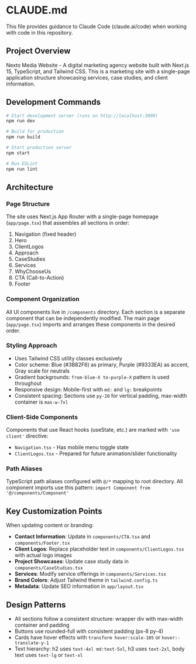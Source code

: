 # CLAUDE.md

This file provides guidance to Claude Code (claude.ai/code) when working with code in this repository.

## Project Overview

Nexto Media Website - A digital marketing agency website built with Next.js 15, TypeScript, and Tailwind CSS. This is a marketing site with a single-page application structure showcasing services, case studies, and client information.

## Development Commands

```bash
# Start development server (runs on http://localhost:3000)
npm run dev

# Build for production
npm run build

# Start production server
npm start

# Run ESLint
npm run lint
```

## Architecture

### Page Structure
The site uses Next.js App Router with a single-page homepage (`app/page.tsx`) that assembles all sections in order:
1. Navigation (fixed header)
2. Hero
3. ClientLogos
4. Approach
5. CaseStudies
6. Services
7. WhyChooseUs
8. CTA (Call-to-Action)
9. Footer

### Component Organization
All UI components live in `/components` directory. Each section is a separate component that can be independently modified. The main page (`app/page.tsx`) imports and arranges these components in the desired order.

### Styling Approach
- Uses Tailwind CSS utility classes exclusively
- Color scheme: Blue (#3B82F6) as primary, Purple (#9333EA) as accent, Gray scale for neutrals
- Gradient backgrounds: `from-blue-X to-purple-X` pattern is used throughout
- Responsive design: Mobile-first with `md:` and `lg:` breakpoints
- Consistent spacing: Sections use `py-20` for vertical padding, max-width container is `max-w-7xl`

### Client-Side Components
Components that use React hooks (useState, etc.) are marked with `'use client'` directive:
- `Navigation.tsx` - Has mobile menu toggle state
- `ClientLogos.tsx` - Prepared for future animation/slider functionality

### Path Aliases
TypeScript path aliases configured with `@/*` mapping to root directory. All component imports use this pattern: `import Component from '@/components/Component'`

## Key Customization Points

When updating content or branding:
- **Contact Information**: Update in `components/CTA.tsx` and `components/Footer.tsx`
- **Client Logos**: Replace placeholder text in `components/ClientLogos.tsx` with actual logo images
- **Project Showcases**: Update case study data in `components/CaseStudies.tsx`
- **Services**: Modify service offerings in `components/Services.tsx`
- **Brand Colors**: Adjust Tailwind theme in `tailwind.config.ts`
- **Metadata**: Update SEO information in `app/layout.tsx`

## Design Patterns

- All sections follow a consistent structure: wrapper div with max-width container and padding
- Buttons use rounded-full with consistent padding (px-8 py-4)
- Cards have hover effects with `transform hover:scale-105` or `hover:-translate-y-1`
- Text hierarchy: h2 uses `text-4xl md:text-5xl`, h3 uses `text-2xl`, body text uses `text-lg` or `text-xl`
